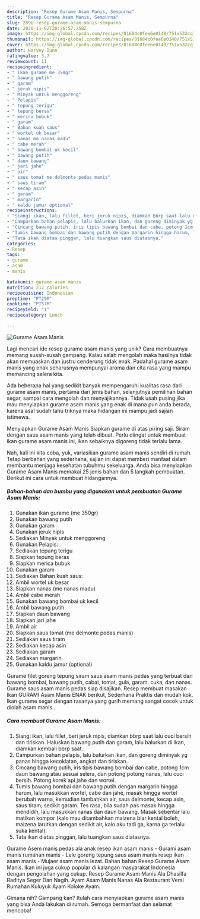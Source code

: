 ```yaml
---
description: "Resep Gurame Asam Manis, Sempurna"
title: "Resep Gurame Asam Manis, Sempurna"
slug: 2096-resep-gurame-asam-manis-sempurna
date: 2020-11-02T20:26:57.258Z
image: https://img-global.cpcdn.com/recipes/81684c0fee6e0148/751x532cq70/gurame-asam-manis-foto-resep-utama.jpg
thumbnail: https://img-global.cpcdn.com/recipes/81684c0fee6e0148/751x532cq70/gurame-asam-manis-foto-resep-utama.jpg
cover: https://img-global.cpcdn.com/recipes/81684c0fee6e0148/751x532cq70/gurame-asam-manis-foto-resep-utama.jpg
author: Harvey Dunn
ratingvalue: 3.7
reviewcount: 11
recipeingredient:
- " ikan gurame me 350gr"
- " bawang putih"
- " garam"
- " jeruk nipis"
- " Minyak untuk menggoreng"
- " Pelapis"
- " tepung terigu"
- " tepung beras"
- " merica bubuk"
- " garam"
- " Bahan kuah saus"
- " wortel uk besar"
- " nanas me nanas madu"
- " cabe merah"
- " bawang bombai uk kecil"
- " bawang putih"
- " daun bawang"
- " jari jahe"
- " air"
- " saus tomat me delmonte pedas manis"
- " saus tiram"
- " kecap asin"
- " garam"
- " margarin"
- " kaldu jamur optional"
recipeinstructions:
- "Siangi ikan, lalu fillet, beri jeruk nipis, diamkan bbrp saat lalu cuci bersih dan tiriskan. Haluskan bawang putih dan garam, lalu balurkan di ikan, diamkan kembali bbrp saat."
- "Campurkan bahan pelapis, lalu balurkan ikan, dan goreng diminyak yg panas hingga kecoklatan, angkat dan tiriskan."
- "Cincang bawang putih, iris tipis bawang bombai dan cabe, potong 1cm daun bawang atau sesuai selera, dan potong potong nanas, lalu cuci bersih. Potong korek api jahe dan wortel."
- "Tumis bawang bombai dan bawang putih dengan margarin hingga harum, lalu masukkan wortel, cabe dan jahe, masak hingga wortel berubah warna, kemudian tambahkan air, saus delmonte, kecap asin, saus tiram, sedikit garam. Tes rasa, bila sudah pas masak hingga mendidih, lalu masukkan nanas dan daun bawang. Masak sebentar lalu matikan kompor (kalo mau ditambahkan maizena biar kental boleh, maizena larutkan dengan sedikit air, kalo aku tadi ga, karna ga terlalu suka kental)."
- "Tata ikan diatas pinggan, lalu tuangkan saus diatasnya."
categories:
- Resep
tags:
- gurame
- asam
- manis

katakunci: gurame asam manis 
nutrition: 212 calories
recipecuisine: Indonesian
preptime: "PT29M"
cooktime: "PT57M"
recipeyield: "1"
recipecategory: Lunch

---
```



![Gurame Asam Manis](https://img-global.cpcdn.com/recipes/81684c0fee6e0148/751x532cq70/gurame-asam-manis-foto-resep-utama.jpg)

Lagi mencari ide resep gurame asam manis yang unik? Cara membuatnya memang susah-susah gampang. Kalau salah mengolah maka hasilnya tidak akan memuaskan dan justru cenderung tidak enak. Padahal gurame asam manis yang enak seharusnya mempunyai aroma dan cita rasa yang mampu memancing selera kita.

Ada beberapa hal yang sedikit banyak mempengaruhi kualitas rasa dari gurame asam manis, pertama dari jenis bahan, selanjutnya pemilihan bahan segar, sampai cara mengolah dan menyajikannya. Tidak usah pusing jika mau menyiapkan gurame asam manis yang enak di mana pun anda berada, karena asal sudah tahu triknya maka hidangan ini mampu jadi sajian istimewa.

Menyiapkan Gurame Asam Manis Siapkan gurame di atas piring saji. Siram dengan saus asam manis yang telah dibuat. Perlu diingat untuk membuat ikan gurame asam manis ini, ikan sebaiknya digoreng tidak terlalu lama.


Nah, kali ini kita coba, yuk, variasikan gurame asam manis sendiri di rumah. Tetap berbahan yang sederhana, sajian ini dapat memberi manfaat dalam membantu menjaga kesehatan tubuhmu sekeluarga. Anda bisa menyiapkan Gurame Asam Manis memakai 25 jenis bahan dan 5 langkah pembuatan. Berikut ini cara untuk membuat hidangannya.

<!--inarticleads1-->

##### Bahan-bahan dan bumbu yang digunakan untuk pembuatan Gurame Asam Manis:

1. Gunakan  ikan gurame (me 350gr)
1. Gunakan  bawang putih
1. Gunakan  garam
1. Gunakan  jeruk nipis
1. Sediakan  Minyak untuk menggoreng
1. Gunakan  Pelapis:
1. Sediakan  tepung terigu
1. Siapkan  tepung beras
1. Siapkan  merica bubuk
1. Gunakan  garam
1. Sediakan  Bahan kuah saus:
1. Ambil  wortel uk besar
1. Siapkan  nanas (me nanas madu)
1. Ambil  cabe merah
1. Gunakan  bawang bombai uk kecil
1. Ambil  bawang putih
1. Siapkan  daun bawang
1. Siapkan  jari jahe
1. Ambil  air
1. Siapkan  saus tomat (me delmonte pedas manis)
1. Sediakan  saus tiram
1. Sediakan  kecap asin
1. Sediakan  garam
1. Sediakan  margarin
1. Gunakan  kaldu jamur (optional)


Gurame filet goreng tepung siram saus asam manis pedas yang terbuat dari bawang bombai, bawang putih, cabai, tomat, gula, garam, cuka, dan nanas. Gurame saus asam manis pedas siap disajikan. Resep membuat masakan Ikan GURAMI Asam Manis ENAK berikut, Sederhana Praktis dan mudah kok. Ikan gurame segar dengan rasanya yang gurih memang sangat cocok untuk diolah asam manis.. 

<!--inarticleads2-->

##### Cara membuat Gurame Asam Manis:

1. Siangi ikan, lalu fillet, beri jeruk nipis, diamkan bbrp saat lalu cuci bersih dan tiriskan. Haluskan bawang putih dan garam, lalu balurkan di ikan, diamkan kembali bbrp saat.
1. Campurkan bahan pelapis, lalu balurkan ikan, dan goreng diminyak yg panas hingga kecoklatan, angkat dan tiriskan.
1. Cincang bawang putih, iris tipis bawang bombai dan cabe, potong 1cm daun bawang atau sesuai selera, dan potong potong nanas, lalu cuci bersih. Potong korek api jahe dan wortel.
1. Tumis bawang bombai dan bawang putih dengan margarin hingga harum, lalu masukkan wortel, cabe dan jahe, masak hingga wortel berubah warna, kemudian tambahkan air, saus delmonte, kecap asin, saus tiram, sedikit garam. Tes rasa, bila sudah pas masak hingga mendidih, lalu masukkan nanas dan daun bawang. Masak sebentar lalu matikan kompor (kalo mau ditambahkan maizena biar kental boleh, maizena larutkan dengan sedikit air, kalo aku tadi ga, karna ga terlalu suka kental).
1. Tata ikan diatas pinggan, lalu tuangkan saus diatasnya.


Gurame Asem manis pedas ala anak resep ikan asam manis - Gurami asam manis rumahan manis - Lele goreng tepung saus asam manis resep ikan asam manis - Mujaer asam manis lezat. Bahan bahan Resep Gurame Asam Manis. Ikan ini juga cukup popular di kalangan masyarakat Indonesia dengan pengolahan yang cukup. Resep Gurame Asam Manis Ala Dhasilfa Raditya Seger Dan Nagih. Ayam Asam Manis Nanas Ala Restaurant Versi Rumahan Kuluyuk Ayam Koloke Ayam. 

Gimana nih? Gampang kan? Itulah cara menyiapkan gurame asam manis yang bisa Anda lakukan di rumah. Semoga bermanfaat dan selamat mencoba!
